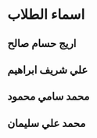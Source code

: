 # اسماء الطلاب
اريج حسام صالح
----------------------------------------
علي شريف ابراهيم
----------------------------------------
محمد سامي محمود
----------------------------------------
محمد علي سليمان
----------------------------------------
